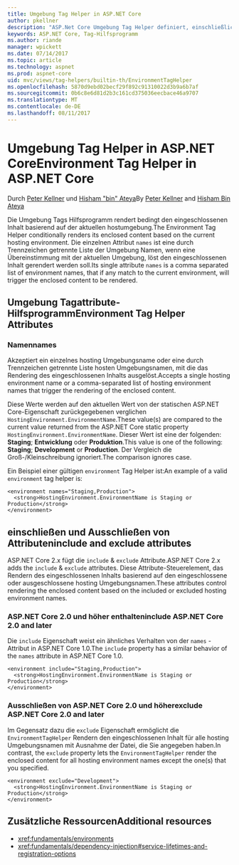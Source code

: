 ```yaml
---
title: Umgebung Tag Helper in ASP.NET Core
author: pkellner
description: "ASP.Net Core Umgebung Tag Helper definiert, einschließlich aller Eigenschaften"
keywords: ASP.NET Core, Tag-Hilfsprogramm
ms.author: riande
manager: wpickett
ms.date: 07/14/2017
ms.topic: article
ms.technology: aspnet
ms.prod: aspnet-core
uid: mvc/views/tag-helpers/builtin-th/EnvironmentTagHelper
ms.openlocfilehash: 5870d9ebd02becf29f892c91310022d3b9a6b7af
ms.sourcegitcommit: 0b6c8e6d81d2b3c161cd375036eecbace46a9707
ms.translationtype: MT
ms.contentlocale: de-DE
ms.lasthandoff: 08/11/2017
---
```

# <a name="environment-tag-helper-in-aspnet-core"></a><span data-ttu-id="a7d2c-104">Umgebung Tag Helper in ASP.NET Core</span><span class="sxs-lookup"><span data-stu-id="a7d2c-104">Environment Tag Helper in ASP.NET Core</span></span>

<span data-ttu-id="a7d2c-105">Durch [Peter Kellner](http://peterkellner.net) und [Hisham "bin" Ateya](https://twitter.com/hishambinateya)</span><span class="sxs-lookup"><span data-stu-id="a7d2c-105">By [Peter Kellner](http://peterkellner.net) and [Hisham Bin Ateya](https://twitter.com/hishambinateya)</span></span>

<span data-ttu-id="a7d2c-106">Die Umgebung Tags Hilfsprogramm rendert bedingt den eingeschlossenen Inhalt basierend auf der aktuellen hostumgebung.</span><span class="sxs-lookup"><span data-stu-id="a7d2c-106">The Environment Tag Helper conditionally renders its enclosed content based on the current hosting environment.</span></span> <span data-ttu-id="a7d2c-107">Die einzelnen Attribut `names` ist eine durch Trennzeichen getrennte Liste der Umgebung Namen, wenn eine Übereinstimmung mit der aktuellen Umgebung, löst den eingeschlossenen Inhalt gerendert werden soll.</span><span class="sxs-lookup"><span data-stu-id="a7d2c-107">Its single attribute `names` is a comma separated list of environment names, that if any match to the current environment, will trigger the enclosed content to be rendered.</span></span>

## <a name="environment-tag-helper-attributes"></a><span data-ttu-id="a7d2c-108">Umgebung Tagattribute-Hilfsprogramm</span><span class="sxs-lookup"><span data-stu-id="a7d2c-108">Environment Tag Helper Attributes</span></span>

### <a name="names"></a><span data-ttu-id="a7d2c-109">Namen</span><span class="sxs-lookup"><span data-stu-id="a7d2c-109">names</span></span>

<span data-ttu-id="a7d2c-110">Akzeptiert ein einzelnes hosting Umgebungsname oder eine durch Trennzeichen getrennte Liste hosten Umgebungsnamen, mit die das Rendering des eingeschlossenen Inhalts ausgelöst.</span><span class="sxs-lookup"><span data-stu-id="a7d2c-110">Accepts a single hosting environment name or a comma-separated list of hosting environment names that trigger the rendering of the enclosed content.</span></span>

<span data-ttu-id="a7d2c-111">Diese Werte werden auf den aktuellen Wert von der statischen ASP.NET Core-Eigenschaft zurückgegebenen verglichen `HostingEnvironment.EnvironmentName`.</span><span class="sxs-lookup"><span data-stu-id="a7d2c-111">These value(s) are compared to the current value returned from the ASP.NET Core static property `HostingEnvironment.EnvironmentName`.</span></span>  <span data-ttu-id="a7d2c-112">Dieser Wert ist eine der folgenden: **Staging**; **Entwicklung** oder **Produktion**.</span><span class="sxs-lookup"><span data-stu-id="a7d2c-112">This value is one of the following: **Staging**; **Development** or **Production**.</span></span> <span data-ttu-id="a7d2c-113">Der Vergleich die Groß-/Kleinschreibung ignoriert.</span><span class="sxs-lookup"><span data-stu-id="a7d2c-113">The comparison ignores case.</span></span>

<span data-ttu-id="a7d2c-114">Ein Beispiel einer gültigen `environment` Tag Helper ist:</span><span class="sxs-lookup"><span data-stu-id="a7d2c-114">An example of a valid `environment` tag helper is:</span></span>

```cshtml
<environment names="Staging,Production">
  <strong>HostingEnvironment.EnvironmentName is Staging or Production</strong>
</environment>
```

## <a name="include-and-exclude-attributes"></a><span data-ttu-id="a7d2c-115">einschließen und Ausschließen von Attributen</span><span class="sxs-lookup"><span data-stu-id="a7d2c-115">include and exclude attributes</span></span>

<span data-ttu-id="a7d2c-116">ASP.NET Core 2.x fügt die `include`  &  `exclude` Attribute.</span><span class="sxs-lookup"><span data-stu-id="a7d2c-116">ASP.NET Core 2.x adds the `include` & `exclude` attributes.</span></span> <span data-ttu-id="a7d2c-117">Diese Attribute-Steuerelement, das Rendern des eingeschlossenen Inhalts basierend auf den eingeschlossene oder ausgeschlossene hosting Umgebungsnamen.</span><span class="sxs-lookup"><span data-stu-id="a7d2c-117">These attributes control rendering the enclosed content based on the included or excluded hosting environment names.</span></span>

### <a name="include-aspnet-core-20-and-later"></a><span data-ttu-id="a7d2c-118">ASP.NET Core 2.0 und höher enthalten</span><span class="sxs-lookup"><span data-stu-id="a7d2c-118">include ASP.NET Core 2.0 and later</span></span>

<span data-ttu-id="a7d2c-119">Die `include` Eigenschaft weist ein ähnliches Verhalten von der `names` -Attribut in ASP.NET Core 1.0.</span><span class="sxs-lookup"><span data-stu-id="a7d2c-119">The `include` property has a similar behavior of the `names` attribute in ASP.NET Core 1.0.</span></span>

```cshtml
<environment include="Staging,Production">
  <strong>HostingEnvironment.EnvironmentName is Staging or Production</strong>
</environment>
```

### <a name="exclude-aspnet-core-20-and-later"></a><span data-ttu-id="a7d2c-120">Ausschließen von ASP.NET Core 2.0 und höher</span><span class="sxs-lookup"><span data-stu-id="a7d2c-120">exclude ASP.NET Core 2.0 and later</span></span>

<span data-ttu-id="a7d2c-121">Im Gegensatz dazu die `exclude` Eigenschaft ermöglicht die `EnvironmentTagHelper` Rendern den eingeschlossenen Inhalt für alle hosting Umgebungsnamen mit Ausnahme der Datei, die Sie angegeben haben.</span><span class="sxs-lookup"><span data-stu-id="a7d2c-121">In contrast, the `exclude` property lets the `EnvironmentTagHelper` render the enclosed content for all hosting environment names except the one(s) that you specified.</span></span>

```cshtml
<environment exclude="Development">
  <strong>HostingEnvironment.EnvironmentName is Staging or Production</strong>
</environment>
```

## <a name="additional-resources"></a><span data-ttu-id="a7d2c-122">Zusätzliche Ressourcen</span><span class="sxs-lookup"><span data-stu-id="a7d2c-122">Additional resources</span></span>

* <xref:fundamentals/environments>
* <xref:fundamentals/dependency-injection#service-lifetimes-and-registration-options>